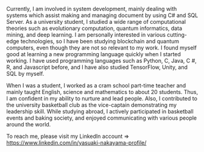 Currently, I am involved in system development, mainly dealing with systems which assist making and managing document by using C# and SQL Server. As a university student, I studied a wide range of computational theories such as evolutionary computation, quantum informatics, data mining, and deep learning. I am personally interested in various cutting-edge technologies, so I have been studying blockchain and quantum computers, even though they are not so relevant to my work. I found myself good at learning a new programming language quickly when I started working. I have used programming languages such as Python, C, Java, C #, R, and Javascript before, and I have also studied TensorFlow, Unity, and SQL by myself.

When I was a student, I worked as a cram school part-time teacher and mainly taught English, science and mathematics to about 20 students. Thus, I am confident in my ability to nurture and lead people. Also, I contributed to the university basketball club as the vice-captain demonstrating my leadership skill. While studying abroad, I actively participated in basketball events and baking society, and enjoyed communicating with various people around the world.

To reach me, please visit my LinkedIn account => https://www.linkedin.com/in/yasuaki-nakayama-profile/
